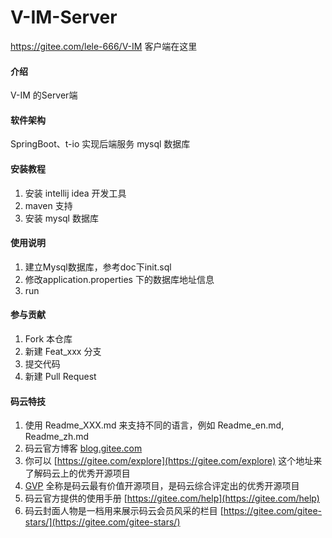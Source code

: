 # V-IM-Server
https://gitee.com/lele-666/V-IM 客户端在这里

#### 介绍
V-IM 的Server端

#### 软件架构
SpringBoot、t-io 实现后端服务
mysql 数据库

#### 安装教程

1. 安装 intellij idea 开发工具
2. maven 支持
3. 安装 mysql 数据库

#### 使用说明

1. 建立Mysql数据库，参考doc下init.sql
2. 修改application.properties 下的数据库地址信息
3. run

#### 参与贡献

1. Fork 本仓库
2. 新建 Feat_xxx 分支
3. 提交代码
4. 新建 Pull Request


#### 码云特技

1. 使用 Readme\_XXX.md 来支持不同的语言，例如 Readme\_en.md, Readme\_zh.md
2. 码云官方博客 [blog.gitee.com](https://blog.gitee.com)
3. 你可以 [https://gitee.com/explore](https://gitee.com/explore) 这个地址来了解码云上的优秀开源项目
4. [GVP](https://gitee.com/gvp) 全称是码云最有价值开源项目，是码云综合评定出的优秀开源项目
5. 码云官方提供的使用手册 [https://gitee.com/help](https://gitee.com/help)
6. 码云封面人物是一档用来展示码云会员风采的栏目 [https://gitee.com/gitee-stars/](https://gitee.com/gitee-stars/)